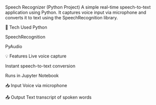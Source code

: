  Speech Recognizer (Python Project)
A simple real-time speech-to-text application using Python. It captures voice input via microphone and converts it to text using the SpeechRecognition library.

🔧 Tech Used
Python

SpeechRecognition

PyAudio

💡 Features
Live voice capture

Instant speech-to-text conversion

Runs in Jupyter Notebook

📥 Input
Voice via microphone

📤 Output
Text transcript of spoken words
